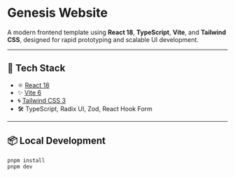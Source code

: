 # Genesis Website

A modern frontend template using **React 18**, **TypeScript**, **Vite**, and **Tailwind CSS**, designed for rapid prototyping and scalable UI development.

---

## 🚀 Tech Stack

- ⚛️ [React 18](https://reactjs.org/)
- ✨ [Vite 6](https://vitejs.dev/)
- 🌀 [Tailwind CSS 3](https://tailwindcss.com/)
- 🛠️ TypeScript, Radix UI, Zod, React Hook Form

---

## 📦 Local Development

```bash
pnpm install
pnpm dev
